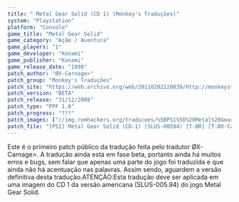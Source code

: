 ```yaml
---
title: " Metal Gear Solid (CD 1) (Monkey's Traduções)"
system: "Playstation"
platform: "Console"
game_title: "Metal Gear Solid"
game_category: "Ação / Aventura"
game_players: "1"
game_developer: "Konami"
game_publisher: "Konami"
game_release_date: "1998"
patch_author: "ØX-Carnage>"
patch_group: "Monkey's Traduções"
patch_site: "https://web.archive.org/web/20110202120839/http://monkeystraducoes.com/"
patch_version: "BETA"
patch_release: "31/12/2008"
patch_type: "PPF 1.0"
patch_progress: "???"
patch_images: ["//img.romhackers.org/traducoes/%5BPS1%5D%20Metal%20Gear%20Solid%20-%20Monkey's%20Tradu%C3%A7%C3%B5es%20-%201.jpg","//img.romhackers.org/traducoes/%5BPS1%5D%20Metal%20Gear%20Solid%20-%20Monkey's%20Tradu%C3%A7%C3%B5es%20-%202.jpg","//img.romhackers.org/traducoes/%5BPS1%5D%20Metal%20Gear%20Solid%20-%20Monkey's%20Tradu%C3%A7%C3%B5es%20-%203.jpg"]
patch_file: "[PS1] Metal Gear Solid (CD-1) (SLUS-00594) [T-BR] [T-ØX-Carnage G-Monkey's Traduções] [V-BETA A-2008].rar"
---
```

Este é o primeiro patch público da tradução feita pelo tradutor ØX-Carnage>. A tradução ainda está em fase beta, portanto ainda há muitos erros e bugs, sem falar que apenas uma parte do jogo foi traduzida e que ainda não há acentuação nas palavras. Assim sendo, aguardem a versão definitiva desta tradução.ATENÇÃO:Esta tradução deve ser aplicada em uma imagem do CD 1 da versão americana (SLUS-005.94) do jogo Metal Gear Solid.